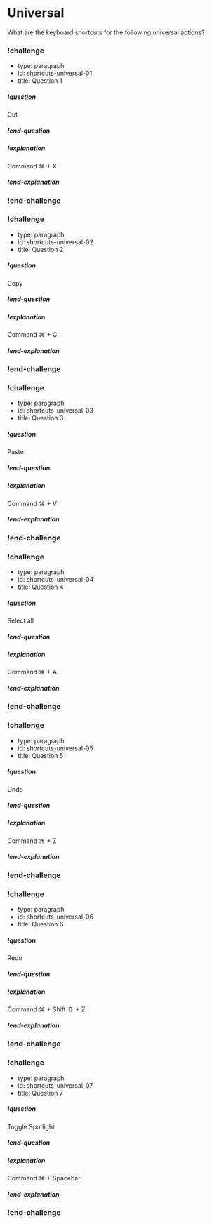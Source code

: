 # Universal

What are the keyboard shortcuts for the following universal actions?

### !challenge
* type: paragraph
* id: shortcuts-universal-01
* title: Question 1

##### !question
Cut
##### !end-question

##### !explanation
Command ⌘ + X
##### !end-explanation
### !end-challenge

### !challenge
* type: paragraph
* id: shortcuts-universal-02
* title: Question 2

##### !question
Copy
##### !end-question

##### !explanation
Command ⌘ + C
##### !end-explanation
### !end-challenge

### !challenge
* type: paragraph
* id: shortcuts-universal-03
* title: Question 3

##### !question
Paste
##### !end-question

##### !explanation
Command ⌘ + V
##### !end-explanation
### !end-challenge

### !challenge
* type: paragraph
* id: shortcuts-universal-04
* title: Question 4

##### !question
Select all
##### !end-question

##### !explanation
Command ⌘ + A
##### !end-explanation
### !end-challenge

### !challenge
* type: paragraph
* id: shortcuts-universal-05
* title: Question 5

##### !question
Undo
##### !end-question

##### !explanation
Command ⌘ + Z
##### !end-explanation
### !end-challenge

### !challenge
* type: paragraph
* id: shortcuts-universal-06
* title: Question 6

##### !question
Redo
##### !end-question

##### !explanation
Command ⌘ + Shift ⇧ + Z
##### !end-explanation
### !end-challenge

### !challenge
* type: paragraph
* id: shortcuts-universal-07
* title: Question 7

##### !question
Toggle Spotlight
##### !end-question

##### !explanation
Command ⌘ + Spacebar
##### !end-explanation
### !end-challenge
